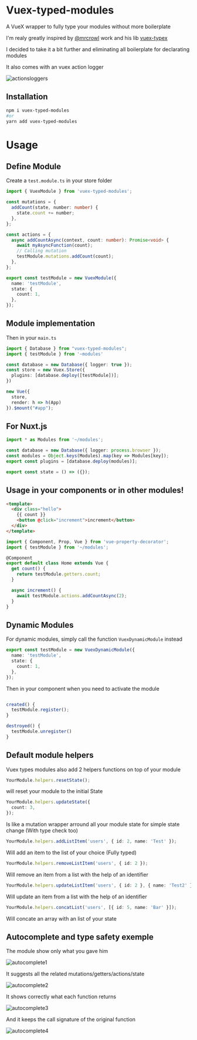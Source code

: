 # Vuex-typed-modules

A VueX wrapper to fully type your modules without more boilerplate

I'm realy greatly inspired by [@mrcrowl](https://github.com/mrcrowl) work and his lib [vuex-typex](https://github.com/mrcrowl/vuex-typex)

I decided to take it a bit further and eliminating all boilerplate for declarating modules

It also comes with an vuex action logger

![actionsloggers](https://github.com/victorgarciaesgi/Vuex-typed-modules/blob/master/captures/actionlogger.png?raw=true)

## Installation

```bash
npm i vuex-typed-modules
#or
yarn add vuex-typed-modules
```

# Usage

## Define Module

Create a `test.module.ts` in your store folder

```typescript
import { VuexModule } from 'vuex-typed-modules';

const mutations = {
  addCount(state, number: number) {
    state.count += number;
  },
};

const actions = {
  async addCountAsync(context, count: number): Promise<void> {
    await myAsyncFunction(count);
    // Calling mutation
    testModule.mutations.addCount(count);
  },
};

export const testModule = new VuexModule({
  name: 'testModule',
  state: {
    count: 1,
  },
});
```

## Module implementation

Then in your `main.ts`

```typescript
import { Database } from "vuex-typed-modules";
import { testModule } from '~modules'

const database = new Database({ logger: true });
const store = new Vuex.Store({
  plugins: [database.deploy([testModule])];
})

new Vue({
  store,
  render: h => h(App)
}).$mount("#app");
```

## For Nuxt.js

```typescript
import * as Modules from '~/modules';

const database = new Database({ logger: process.browser });
const modules = Object.keys(Modules).map(key => Modules[key]);
export const plugins = [database.deploy(modules)];

export const state = () => ({});
```

## Usage in your components or in other modules!

```html
<template>
  <div class="hello">
    {{ count }}
    <button @click="increment">increment</button>
  </div>
</template>
```

```typescript
import { Component, Prop, Vue } from 'vue-property-decorator';
import { testModule } from '~/modules';

@Component
export default class Home extends Vue {
  get count() {
    return testModule.getters.count;
  }

  async increment() {
    await testModule.actions.addCountAsync(2);
  }
}
```

## Dynamic Modules

For dynamic modules, simply call the function `VuexDynamicModule` instead

```typescript
export const testModule = new VuexDynamicModule({
  name: 'testModule',
  state: {
    count: 1,
  },
});
```

Then in your component when you need to activate the module

```typescript

created() {
  testModule.register();
}

destroyed() {
  testModule.unregister()
}

```

## Default module helpers

Vuex types modules also add 2 helpers functions on top of your module

```typescript
YourModule.helpers.resetState();
```

will reset your module to the initial State

```typescript
YourModule.helpers.updateState({
  count: 3,
});
```

Is like a mutation wrapper arround all your module state for simple state change (With type check too)

```typescript
YourModule.helpers.addListItem('users', { id: 2, name: 'Test' });
```

Will add an item to the list of your choice (Fully typed)

```typescript
YourModule.helpers.removeListItem('users', { id: 2 });
```

Will remove an item from a list with the help of an identifier

```typescript
YourModule.helpers.updateListItem('users', { id: 2 }, { name: 'Test2' });
```

Will update an item from a list with the help of an identifier

```typescript
YourModule.helpers.concatList('users', [{ id: 5, name: 'Bar' }]);
```

Will concate an array with an list of your state

## Autocomplete and type safety exemple

The module show only what you gave him

![autocomplete1](https://github.com/victorgarciaesgi/Vuex-typed-modules/blob/master/captures/autocomplete1.png?raw=true)

It suggests all the related mutations/getters/actions/state

![autocomplete2](https://github.com/victorgarciaesgi/Vuex-typed-modules/blob/master/captures/autocomplete2.png?raw=true)

It shows correctly what each function returns

![autocomplete3](https://github.com/victorgarciaesgi/Vuex-typed-modules/blob/master/captures/autocomplete3.png?raw=true)

And it keeps the call signature of the original function

![autocomplete4](https://github.com/victorgarciaesgi/Vuex-typed-modules/blob/master/captures/autocomplete4.png?raw=true)
